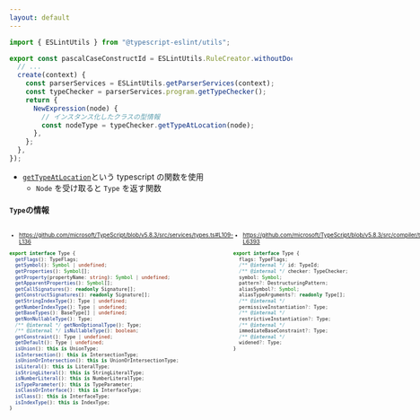 ```yaml
---
layout: default
---
```


<style scoped>
.slidev-vclick-hidden {
  display: none;
}
.small-code {
  margin-top: 10px;
  font-size: 10px !important;
  display: flex;
  justify-content: space-between;
  .slidev-code {
    font-size: 0.55rem !important;
    line-height: 1rem !important;
    width: 95% !important;
    height: 1000px
  }
}
</style>

<div class="_bullet" v-click=[0]>

```ts
import { ESLintUtils } from "@typescript-eslint/utils";

export const pascalCaseConstructId = ESLintUtils.RuleCreator.withoutDocs({
  // ...
  create(context) {
    const parserServices = ESLintUtils.getParserServices(context);
    const typeChecker = parserServices.program.getTypeChecker();
    return {
      NewExpression(node) {
        // インスタンス化したクラスの型情報
        const nodeType = typeChecker.getTypeAtLocation(node);
      },
    };
  },
});
```

</div>

<div class="_bullet" v-click=[0]>

- [`getTypeAtLocation`](https://github.com/microsoft/TypeScript/blob/v5.8.2/src/compiler/types.ts#L5160)という typescript の関数を使用
  - `Node` を受け取ると `Type` を返す関数

</div>

<div v-click=[1]>

#### `Type`の情報

<div class="small-code">

<div>

- https://github.com/microsoft/TypeScript/blob/v5.8.3/src/services/types.ts#L109-L136

```ts
export interface Type {
  getFlags(): TypeFlags;
  getSymbol(): Symbol | undefined;
  getProperties(): Symbol[];
  getProperty(propertyName: string): Symbol | undefined;
  getApparentProperties(): Symbol[];
  getCallSignatures(): readonly Signature[];
  getConstructSignatures(): readonly Signature[];
  getStringIndexType(): Type | undefined;
  getNumberIndexType(): Type | undefined;
  getBaseTypes(): BaseType[] | undefined;
  getNonNullableType(): Type;
  /** @internal */ getNonOptionalType(): Type;
  /** @internal */ isNullableType(): boolean;
  getConstraint(): Type | undefined;
  getDefault(): Type | undefined;
  isUnion(): this is UnionType;
  isIntersection(): this is IntersectionType;
  isUnionOrIntersection(): this is UnionOrIntersectionType;
  isLiteral(): this is LiteralType;
  isStringLiteral(): this is StringLiteralType;
  isNumberLiteral(): this is NumberLiteralType;
  isTypeParameter(): this is TypeParameter;
  isClassOrInterface(): this is InterfaceType;
  isClass(): this is InterfaceType;
  isIndexType(): this is IndexType;
}

```

</div>

<div>

- https://github.com/microsoft/TypeScript/blob/v5.8.3/src/compiler/types.ts#L6377-L6393

```ts
export interface Type {
  flags: TypeFlags;
  /** @internal */ id: TypeId;
  /** @internal */ checker: TypeChecker;
  symbol: Symbol;
  pattern?: DestructuringPattern;
  aliasSymbol?: Symbol;
  aliasTypeArguments?: readonly Type[];
  /** @internal */
  permissiveInstantiation?: Type;
  /** @internal */
  restrictiveInstantiation?: Type;
  /** @internal */
  immediateBaseConstraint?: Type;
  /** @internal */
  widened?: Type;
}
```

</div>

</div>

</div>
